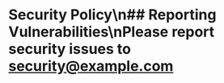 # Security Policy\n## Reporting Vulnerabilities\nPlease report security issues to security@example.com
